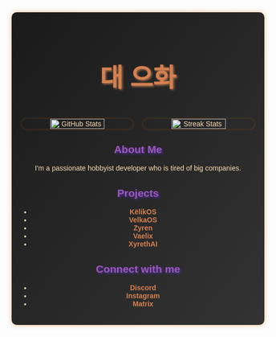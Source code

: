 <div align="center" style="font-family: Arial, sans-serif; background: linear-gradient(to bottom right, #1A1A1A, #333333); color: #F5DEB3; padding: 20px; border-radius: 10px; box-shadow: 0 0 10px rgba(230, 126, 34, 0.5);">

<h1 style="font-size: 50px; color: #D5804F; text-shadow: 2px 2px 4px #A77250;">대 으화</h1> <br/>

<div style="display: flex; justify-content: center; gap: 20px;">
  <img src="https://github-readme-stats.vercel.app/api?username=daedaevibin&show_icons=true&title_color=D5804F&icon_color=A77250&text_color=F5DEB3&bg_color=1A1A1A" alt="GitHub Stats" width="49%" style="border-radius: 10px; box-shadow: 0 0 5px rgba(230, 126, 34, 0.3);"/>

  <img src="https://github-readme-streak-stats.herokuapp.com?user=daedaevibin&theme=dark&background=1A1A1A&ring=D5804F&fire=A77250&currStreakLabel=D5804F&sideNums=F5DEB3&dates=F5DEB3&sideLabels=A77250" alt="Streak Stats" width="49%" style="border-radius: 10px; box-shadow: 0 0 5px rgba(230, 126, 34, 0.3);"/>
</div>

<div style="margin-top: 20px;">
  <h2 style="color: #9B59B6; text-shadow: 2px 2px 4px #512DA8;">About Me</h2>
  <p>I'm a passionate hobbyist developer who is tired of big companies.</p>

  <h2 style="color: #9B59B6; text-shadow: 2px 2px 4px #512DA8;">Projects</h2>
  <ul style="list-style-type: disc; padding-left: 20px;">
    <li><a href="https://github.com/YeonSphere/K-likOS" style="color: #D5804F; text-decoration: none; font-weight: bold;">KëlikOS</a></li>
    <li><a href="https://github.com/YeonSphere/VelkaOS" style="color: #D5804F; text-decoration: none; font-weight: bold;">VelkaOS</a></li>
    <li><a href="https://github.com/YeonSphere/Zyren" style="color: #D5804F; text-decoration: none; font-weight: bold;">Zyren</a></li>
    <li><a href="https://github.com/YeonSphere/Vaelix" style="color: #D5804F; text-decoration: none; font-weight: bold;">Vaelix</a></li>
    <li><a href="https://github.com/YeonSphere/XyrethAI" style="color: #D5804F; text-decoration: none; font-weight: bold;">XyrethAI</a></li>
  </ul>

  <h2 style="color: #9B59B6; text-shadow: 2px 2px 4px #512DA8;">Connect with me</h2>
  <ul style="list-style-type: disc; padding-left: 20px;">
    <li><a href="https://discord.com/users/daedaevibin" style="color: #D5804F; text-decoration: none; font-weight: bold;">Discord</a></li>
    <li><a href="https://www.instagram.com/daedaevibin?igsh=aTg3cjFmbzdiY2s0" style="color: #D5804F; text-decoration: none; font-weight: bold;">Instagram</a></li>
    <li><a href="https://matrix.to/@daedaevibin#/@daedaevibin:matrix.org" style="color: #D5804F; text-decoration: none; font-weight: bold;">Matrix</a></li>
  </ul>
</div>

</div>

